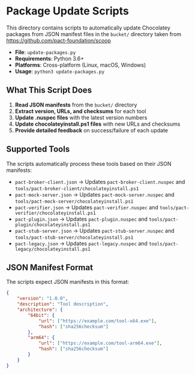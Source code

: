 # Package Update Scripts

This directory contains scripts to automatically update Chocolatey packages from JSON manifest files in the `bucket/` directory taken from <https://github.com/pact-foundation/scoop>

- **File**: `update-packages.py`
- **Requirements**: Python 3.6+
- **Platforms**: Cross-platform (Linux, macOS, Windows)
- **Usage**: `python3 update-packages.py`

## What This Script Does

1. **Read JSON manifests** from the `bucket/` directory
2. **Extract version, URLs, and checksums** for each tool
3. **Update .nuspec files** with the latest version numbers
4. **Update chocolateyinstall.ps1 files** with new URLs and checksums
5. **Provide detailed feedback** on success/failure of each update

## Supported Tools

The scripts automatically process these tools based on their JSON manifests:

- `pact-broker-client.json` → Updates `pact-broker-client.nuspec` and `tools/pact-broker-client/chocolateyinstall.ps1`
- `pact-mock-server.json` → Updates `pact-mock-server.nuspec` and `tools/pact-mock-server/chocolateyinstall.ps1`
- `pact-verifier.json` → Updates `pact-verifier.nuspec` and `tools/pact-verifier/chocolateyinstall.ps1`
- `pact-plugin.json` → Updates `pact-plugin.nuspec` and `tools/pact-plugin/chocolateyinstall.ps1`
- `pact-stub-server.json` → Updates `pact-stub-server.nuspec` and `tools/pact-stub-server/chocolateyinstall.ps1`
- `pact-legacy.json` → Updates `pact-legacy.nuspec` and `tools/pact-legacy/chocolateyinstall.ps1`

## JSON Manifest Format

The scripts expect JSON manifests in this format:

```json
{
    "version": "1.0.0",
    "description": "Tool description",
    "architecture": {
        "64bit": {
            "url": ["https://example.com/tool-x64.exe"],
            "hash": ["sha256checksum"]
        },
        "arm64": {
            "url": ["https://example.com/tool-arm64.exe"],
            "hash": ["sha256checksum"]
        }
    }
}
```